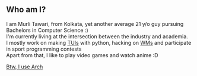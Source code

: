 ## Who am I? 


I am Murli Tawari, from Kolkata, yet another average 21 y/o guy pursuing Bachelors in Computer Science :) \
I'm currently living at the intersection between the industry and academia.\
I mostly work on making [TUIs](https://en.wikipedia.org/wiki/Text-based_user_interface) with python, hacking on [WMs](https://en.wikipedia.org/wiki/Window_manager) and participate in sport programming contests  
Apart from that, I like to play video games and watch anime :D

[Btw, I use Arch](https://external-content.duckduckgo.com/iu/?u=https%3A%2F%2Fi.redd.it%2F6ozib7wpxf651.png&f=1&nofb=1&ipt=993ebe40082fad7688aab018335c35eb31264f101669a73be3a4b0ef4352cffc&ipo=images)
